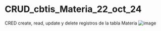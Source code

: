 # CRUD_cbtis_Materia_22_oct_24
CRED create, read, update y delete registros de la tabla Materia
![image](https://github.com/user-attachments/assets/ea9b7811-e2dc-48d9-abc0-948343e15213)
